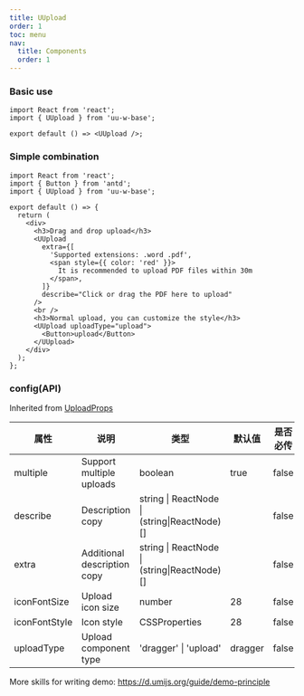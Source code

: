 ```yaml
---
title: UUpload
order: 1
toc: menu
nav:
  title: Components
  order: 1
---
```


### Basic use

```tsx
import React from 'react';
import { UUpload } from 'uu-w-base';

export default () => <UUpload />;
```

### Simple combination

```tsx
import React from 'react';
import { Button } from 'antd';
import { UUpload } from 'uu-w-base';

export default () => {
  return (
    <div>
      <h3>Drag and drop upload</h3>
      <UUpload
        extra={[
          'Supported extensions: .word .pdf',
          <span style={{ color: 'red' }}>
            It is recommended to upload PDF files within 30m
          </span>,
        ]}
        describe="Click or drag the PDF here to upload"
      />
      <br />
      <h3>Normal upload, you can customize the style</h3>
      <UUpload uploadType="upload">
        <Button>upload</Button>
      </UUpload>
    </div>
  );
};
```

### config(API)

Inherited from [UploadProps](https://ant.design/components/upload-cn/#API)

| 属性          | 说明                        | 类型                                        | 默认值  | 是否必传 | 版本 |
| ------------- | --------------------------- | ------------------------------------------- | ------- | -------- | ---- |
| multiple      | Support multiple uploads    | boolean                                     | true    | false    |      |
| describe      | Description copy            | string \| ReactNode \|(string\|ReactNode)[] |         | false    |      |
| extra         | Additional description copy | string \| ReactNode \|(string\|ReactNode)[] |         | false    |      |
| iconFontSize  | Upload icon size            | number                                      | 28      | false    |      |
| iconFontStyle | Icon style                  | CSSProperties                               | 28      | false    |      |
| uploadType    | Upload component type       | 'dragger' \| 'upload'                       | dragger | false    |      |

More skills for writing demo: https://d.umijs.org/guide/demo-principle
